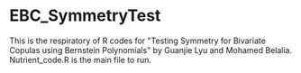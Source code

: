 # EBC_SymmetryTest
This is the respiratory of R codes for "Testing Symmetry for Bivariate Copulas using Bernstein Polynomials" by Guanjie Lyu and Mohamed Belalia.
Nutrient_code.R is the main file to run.
